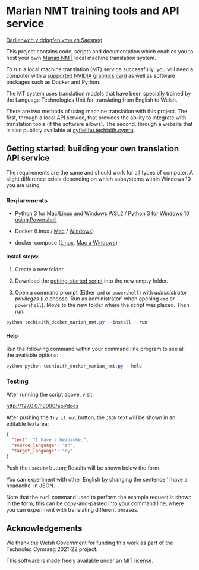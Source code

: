 # Marian NMT training tools and API service

[Darllenwch y ddogfen yma yn Saesneg](docs/EN.md)

This project contains code, scripts and documentation which enables you to host your own [Marian NMT][1] local machine translation system.

To run a local machine translation (MT) service successfully, you will need a computer with a [supported NVIDIA graphics card][14] as well as software packages such as Docker and Python.

The MT system uses translation models that have been specially trained by the Language Technologies Unit for translating from English to Welsh.

There are two methods of using machine translation with this project. The first, through a local API service, that provides the ability to integrate with translation tools (if the software allows). The second, through a website that is also publicly available at [cyfieithu.techiaith.cymru][5].


## Getting started: building your own translation API service

The requirements are the same and should work for all types of computer. 
A slight difference exists depending on which subsystems within Windows 10 you are using.

### Reqiurements

  * [Python 3 for Mac/Linux and Windows WSL2](https://www.python.org/download) / [Python 3 for Windows 10 using Powershell](https://www.microsoft.com/store/productId/9PJPW5LDXLZ5)

  * Docker (Linux / [Mac][10] / [Windows][9])

  * docker-compose ([Linux][8], [Mac a Windows][7])


#### Install steps:

1. Create a new folder

2. Download the [getting-started script][6] into the new empty folder.

3. Open a command prompt (Either `cmd` or `powershell`) with
   *administrator privileges* (i.e choose 'Run as administrator' when opening `cmd` or `powershell`). Move to the new folder where the script was placed. Then run:

```powershell
python techiaith_docker_marian_nmt.py --install --run
```

#### Help

Run the following command within your command line program to see all the available options:

```powershell
python python techiaith_docker_marian_nmt.py --help
```

### Testing

After running the script above, visit:

http://127.0.0.1:8000/api/docs


After pushing the `Try it out` button, the `JSON` text will be shown
in an editable textarea:

```json
{
  "text": "I have a headache.",
  "source_language": "en",
  "target_language": "cy"
}
```

Push the `Execute` button; Results will be shown below the form.

You can experiment with other English by changing the sentence 'I have
a headache' in JSON.

Note that the `curl` command used to perform the example request is shown
in the form; this can be copy-and-pasted into your command line,
where you can experiment with translating different phrases.

## Acknowledgements

We thank the Welsh Government for funding this work as part of the Technoleg Cymraeg 2021-22 project.

This software is made freely available under an [MIT license][11].

[1]: https://marian-nmt.github.io/
[2]: https://hub.docker.com/r/techiaith/docker-marian-nmt-api
[3]: https://hub.docker.com/r/techiaith/docker-marian-nmt-lab
[4]: https://github.com/mjpost/sacrebleu
[5]: https://cyfieithu.techiaith.cymru
[6]: https://raw.githubusercontent.com/techiaith/docker-marian-nmt/v22.09/getting-started/techiaith_docker_marian_nmt.py
[7]: https://docs.docker.com/compose/cli-command/#install-on-mac-and-windows
[8]: https://docs.docker.com/compose/cli-command/#install-on-linux
[9]: https://docs.docker.com/desktop/windows/install/
[10]: https://docs.docker.com/desktop/mac/install/
[11]: https://opensource.org/licenses/MTI
[12]: https://www.microsoft.com/store/productId/9PJPW5LDXLZ5
[13]: https://www.python.org/
[14]: https://en.wikipedia.org/wiki/CUDA#GPUs_supported
